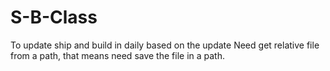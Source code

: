 # S-B-Class
To update ship and build in daily based on the update
Need get relative file from a path, that means need save the file in a path. 
